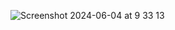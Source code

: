 
![Screenshot 2024-06-04 at 9 33 13](https://github.com/jlpt-server-storage/jlpt-server-storage/assets/171629885/8cc88d2d-c60a-4a7d-aeb4-951fd06ac09d)
